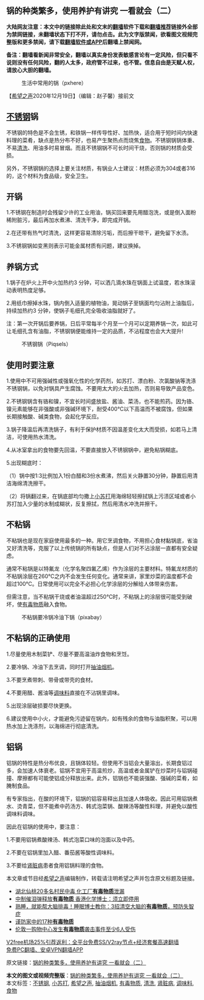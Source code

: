  <h2>锅的种类繁多，使用养护有讲究 一看就会（二）</h2> <p class="notice"><b>大陆网友注意：本文中的链接除此处和文末的<a href="https://github.com/bannedbook/fanqiang" >翻墙</a>软件下载和<a href="https://github.com/killgcd/justmysocks/blob/master/README.md">翻墙推荐</a>链接外全部为禁网链接，未翻墙状态下打不开，请勿点击。此为文字版禁闻，欲看图文视频完整版和更多禁闻，请下载<a href="https://github.com/bannedbook/fanqiang">翻墙软件或APP</a>后翻墙上禁闻网。</p><p>备注：翻墙看新闻非常安全，翻墙以真实身份发表敏感言论有一定风险，但只看不说则没有任何风险，翻的人太多，政府管不过来，也不管。信息自由是天赋人权，请放心大胆的翻墙。</b></p>  <div class="entry"> <figure><figcaption>生活中常用的锅（pxhere）</figcaption></figure> <p>【<span class='wp_keywordlink_affiliate'><a href="https://www.soundofhope.org" title="希望之声" target="_blank">希望之声</a></span>2020年12月19日】（编辑：赵子馨）接前文</p> <h2><strong><a href="https://www.bannedbook.org/bnews/tag/%E4%B8%8D%E9%94%88%E9%92%A2/" class="st_tag internal_tag" rel="tag" title="标签 不锈钢 下的日志">不锈钢</a>锅</strong></h2> <p>不锈钢的特色是不会生锈，和铁锅一样传导性好、加热快，适合用于短时间内快速料理的菜肴，缺点是热分布不好，也易产生聚热点而烧焦<a href="https://www.bannedbook.org/bnews/tag/%e9%a3%9f%e7%89%a9/" class="st_tag internal_tag" rel="tag" title="标签 食物 下的日志">食物</a>。不锈钢锅锅体重、不易<a href="https://www.bannedbook.org/bnews/tag/%E6%B8%85%E6%B4%97/" class="st_tag internal_tag" rel="tag" title="标签 清洗 下的日志">清洗</a>、用油多时易冒烟。而且不锈钢锅不可长时间干烧，否则锅的材质会受损。</p> <p>另外，不锈钢锅的选择上要关注材质，有锅业人士建议：材质必须为304或者316的，这个材料为食品级，安全卫生。</p> <h2><strong>开锅</strong></h2> <p>1.不锈钢在制造时会残留少许的工业用油，锅买回来要先用醋泡洗，或是倒入面粉稀附脏污，最后再加水煮沸、清洗干净，即完成开锅。</p> <p>2.在还带有热气时清洗，这样更容易清除污垢，而后擦干晾干，避免留下水渍。</p> <p>3.不锈钢锅如变黑则表示可能金属材质有问题，建议换掉。</p> <h2><strong>养锅方式</strong></h2> <p>1.锅子在炉火上开中火加热约3 分钟，可以洒几滴水珠在锅面上试温度，若水珠滚动表明热度足够。</p> <p>2.用纸巾擦掉水珠，锅内倒入适量的植物油，晃动锅子至锅面均匀沾附上油脂后，持续加热约3 分钟，使锅子毛细孔完全吸收油脂就好了。</p>  <p>注：第一次开锅后要养锅，日后平常每半个月至一个月可以定期养锅一次，如此可让毛细孔含有油脂，不锈钢锅便能维持一定的品质，不沾程度也会大大提升!</p> <figure><figcaption>不锈钢锅（Piqsels）</figcaption></figure> <h2><strong>使用时要注意</strong></h2> <p>1.使用中不可用强碱性或强氧化性的化学药剂，如苏打、漂白粉、次氯酸钠等洗涤不锈钢锅，以免对锅具产生腐蚀。不要用太大的火去加热，否则易导致产品变色。</p> <p>2.不锈钢锅含有铬和镍，不宜长时间盛放盐、酱油、菜汤，也不能煎药。因为铬、镍元素能够在非强酸或非强碱环境下，耐受400℃以下高温而不被腐蚀，但如果长期接触酸、碱类食物，会起化学反应。</p> <p>3.锅子降温后再清洗锅子，有利于保护材质不因温差变化太大而受损，如若马上清洁，可使用热水清洗。</p> <p>4.从冰室拿出的食物要先回温，不要直接放入不锈钢锅中，避免粘锅糊底。</p> <p>5.出现糊底时：</p> <p>（1）锅中按1:3比例加入1份白醋和3份水煮沸，然后关火静置30分钟，静置后用清洁海绵清洗擦干。</p> <p>（2）将锅翻过来，在锅底部均匀撒上<a href="https://www.bannedbook.org/bnews/tag/%e5%b0%8f%e8%8b%8f%e6%89%93/" class="st_tag internal_tag" rel="tag" title="标签 小苏打 下的日志">小苏打</a>用海绵轻轻擦拭锅上污渍区域或者小苏打加入少量的水制成糊状，反复擦拭，然后用清水冲洗并擦干。</p>  <h2><strong>不粘锅</strong></h2> <p>不粘锅也是现在家庭使用最多的一种。用它烹调食物，不用担心食材黏锅底，省油又好清洗等，克服了以上传统锅的所有缺点，但是人们对不沾涂层一直都有安全疑虑。</p> <p>通常不粘锅是以特氟龙（化学名聚四氟乙烯）作为涂层的主要材料。特氟龙材质的不粘锅涂层在260℃之内不会发生任何变化。通常来讲，家里炒菜的温度都不会超过100℃。日常使用可以完全不必担心化学涂层的分解给人体带来伤害。</p> <p>但需注意，当不粘锅干烧或者油温超过250℃时，不粘锅上的涂层很可能受到破坏，使<a href="https://www.bannedbook.org/bnews/tag/%E6%9C%89%E6%AF%92%E7%89%A9%E8%B4%A8/" class="st_tag internal_tag" rel="tag" title="标签 有毒物质 下的日志">有毒物质</a>融入食物。</p> <figure><figcaption>不粘锅要冷锅冷油下锅（pixabay）</figcaption></figure> <h2><strong>不粘锅的正确使用</strong></h2> <p>1.尽量使用木制菜铲、尽量不要高温油炸食物和烹饪。</p> <p>2.要冷锅、冷油下去烹调，同时打开<a href="https://www.bannedbook.org/bnews/tag/%e6%8a%bd%e6%b2%b9%e7%83%9f%e6%9c%ba/" class="st_tag internal_tag" rel="tag" title="标签 抽油烟机 下的日志">抽油烟机</a>。</p> <p>3.不要烹煮带刺、带骨或带壳的食材。</p> <p>4.不要用醋、酱油等<a href="https://www.bannedbook.org/bnews/tag/%E8%B0%83%E5%91%B3%E6%96%99/" class="st_tag internal_tag" rel="tag" title="标签 调味料 下的日志">调味料</a>直接在不沾锅里调味。</p> <p>5.出现涂层破损要尽快更换。</p>  <p>6.建议使用中小火，才能避免污迹留在锅内，如有残余的食物与油脂积聚，可以用热水加上洗涤剂，以海绵进行彻底清洗。</p> <h2><strong>铝锅</strong></h2> <p>铝锅的特性是热分布优良，且锅体较轻。但使用不当铝会大量溶出，长期食铝过多，会加速人体衰老。铝锅不宜用于高温煎炒，高温或者金属铲在炒菜时与铝锅碰撞、摩擦都有可能使铝成分释放出来。此外，铝锅也不能装强酸、强碱的菜肴，如腌制食品。</p> <p>有专家指出，在酸的环境下，铝锅的铝容易释出且加速人体吸收。因此可用铝锅煮水、烫青菜，但不能煮中药汤方、韩式泡菜锅、酸辣汤等酸性料理，并避免以酸性调味料调味。</p> <p>因此在铝锅的使用中，要注意：</p> <p>1.不要用铝锅煮酸辣汤、韩式泡菜口味的泡面以及中药。</p> <p>2.不要在铝锅里加入醋、番茄酱等酸性调味料。</p> <p>3.不要给<a href="https://www.bannedbook.org/bnews/tag/%E8%82%BE%E8%84%8F%E7%97%85/" class="st_tag internal_tag" rel="tag" title="标签 肾脏病 下的日志">肾脏病</a>患者食用铝锅料理的食物。</p> <p>本文章或节目经<a href="https://www.bannedbook.org/bnews/tag/%e5%b8%8c%e6%9c%9b%e4%b9%8b%e5%a3%b0/" class="st_tag internal_tag" rel="tag" title="标签 希望之声 下的日志">希望之声</a>编辑制作，转载请注明希望之声并包含原文标题及链接。</p>  <ul class='op-related-articles' title='相关阅读'> <li><a href='https://www.bannedbook.org/bnews/baitai/20201011/1411988.html' target='_blank'>湖北仙桃20多名村民中毒 化工厂<b>有毒物质</b>泄漏</a></li> <li><a href='https://www.bannedbook.org/bnews/cnnews/hknews/20191107/1219013.html' target='_blank'>中制催泪弹释放<b>有毒物质</b> 香港化学博士：须立即停用</a></li> <li><a href='https://www.bannedbook.org/bnews/health/20171107/852653.html' target='_blank'>熟睡，就能帮大脑排毒！睡眠博士教你：3招清空大脑的<b>有毒物质</b>，预防失智症</a></li> <li><a href='https://www.bannedbook.org/bnews/lifebaike/20171011/840149.html' target='_blank'>谨防家中的17种<b>有毒物质</b></a></li> <li><a href='https://www.bannedbook.org/bnews/worldnews/20170924/831592.html' target='_blank'>伦敦一购物中心发生<b>有毒物质</b>袭击事件至少6人受伤</a></li> </ul> <p class="texttj"> <a href="https://github.com/bannedbook/fanqiang/wiki/V2ray%E6%9C%BA%E5%9C%BA" target="_blank">V2free机场25%引荐返利：全平台免费SS/V2ray节点+经济套餐高速翻墙</a><br/> <a href="https://github.com/bannedbook/fanqiang/wiki/%E7%A6%81%E9%97%BB%E7%BD%91%E5%AE%89%E5%8D%93%E7%BF%BB%E5%A2%99%E6%96%B0%E9%97%BBAPP" target="_blank">免费PC翻墙、安卓VPN翻墙APP</a></p><p>原文链接：<a class="src_link"  href="https://www.soundofhope.org/post/455128" target="_blank">锅的种类繁多，使用养护有讲究 一看就会（二）</a></p><a name='sharetosocial'></a>       <div><b>本文的图文或视频完整版</b>：<a href='https://www.bannedbook.org/bnews/comments/20201220/1451307.html'>锅的种类繁多，使用养护有讲究 一看就会（二）</a></div>  </div><!--END ENTRY--> <div class="postfooter"> <div>本文标签：<a href="https://www.bannedbook.org/bnews/tag/%E4%B8%8D%E9%94%88%E9%92%A2/" rel="tag">不锈钢</a>, <a href="https://www.bannedbook.org/bnews/tag/%e5%b0%8f%e8%8b%8f%e6%89%93/" rel="tag">小苏打</a>, <a href="https://www.bannedbook.org/bnews/tag/%e5%b8%8c%e6%9c%9b%e4%b9%8b%e5%a3%b0/" rel="tag">希望之声</a>, <a href="https://www.bannedbook.org/bnews/tag/%e6%8a%bd%e6%b2%b9%e7%83%9f%e6%9c%ba/" rel="tag">抽油烟机</a>, <a href="https://www.bannedbook.org/bnews/tag/%E6%9C%89%E6%AF%92%E7%89%A9%E8%B4%A8/" rel="tag">有毒物质</a>, <a href="https://www.bannedbook.org/bnews/tag/%E6%B8%85%E6%B4%97/" rel="tag">清洗</a>, <a href="https://www.bannedbook.org/bnews/tag/%E8%82%BE%E8%84%8F%E7%97%85/" rel="tag">肾脏病</a>, <a href="https://www.bannedbook.org/bnews/tag/%E8%B0%83%E5%91%B3%E6%96%99/" rel="tag">调味料</a>, <a href="https://www.bannedbook.org/bnews/tag/%e9%a3%9f%e7%89%a9/" rel="tag">食物</a></div>  </div><!--END POSTFOOTER--> 
